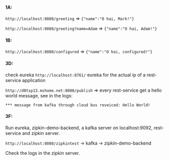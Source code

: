 #### 1A:

`http://localhost:8080/greeting` => `{"name":"O hai, Mark!"}`

`http://localhost:8080/greeting?name=Adam` => `{"name":"O hai, Adam!"}`

#### 1B:

`http://localhost:8080/configured` => `{"name":"O hai, configured!"}`


#### 3D:

check eureka `http://localhost:8761/` eureka for the actual ip of a rest-service application

`http://d0tsp13.mshome.net:8080/publish` => every rest-service get a hello world message, see in the logs:
```
*** message from kafka through cloud bus reveiced: Hello World!
```

#### 3F:

Run eureka, zipkin-demo-backend, a kafka server on localhost:9092, rest-service and zipkin server.

`http://localhost:8080/zipkintest` -> kafka -> zipkin-demo-backend

Check the logs in the zipkin server.